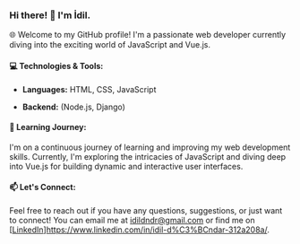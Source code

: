 ### Hi there! 👋 I'm İdil.

🌐 Welcome to my GitHub profile! I'm a passionate web developer currently diving into the exciting world of JavaScript and Vue.js.

#### 💻 Technologies & Tools:
- **Languages:** HTML, CSS, JavaScript
<!-- - **Frontend:**   -->
- **Backend:** (Node.js, Django)


#### 🌱 Learning Journey:
I'm on a continuous journey of learning and improving my web development skills. Currently, I'm exploring the intricacies of JavaScript and diving deep into Vue.js for building dynamic and interactive user interfaces.

#### 📫 Let's Connect:
Feel free to reach out if you have any questions, suggestions, or just want to connect! You can email me at [idildndr@gmail.com](mailto:idildndr@gmail.com) or find me on [[LinkedIn](https://www.linkedin.com/in/idildndr/)]https://www.linkedin.com/in/idil-d%C3%BCndar-312a208a/.

<!-- Thank you for visiting! -->
